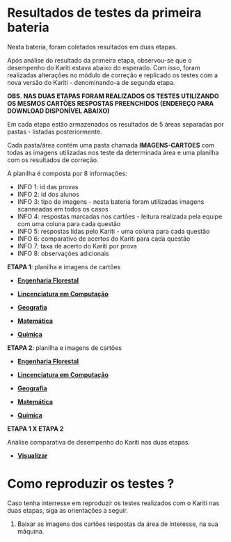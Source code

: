 # **Resultados de testes da primeira bateria**

Nesta bateria, foram coletados resultados em duas etapas.

Após análise do resultado da primeira etapa, observou-se que o desempenho do Kariti estava abaixo do esperado. Com isso, foram realizadas alterações no módulo de correção e replicado os testes com a nova versão do Kariti - denominando-a de segunda etapa.

**OBS**. **NAS DUAS ETAPAS FORAM REALIZADOS OS TESTES UTILIZANDO OS MESMOS CARTÕES RESPOSTAS PREENCHIDOS (ENDEREÇO PARA DOWNLOAD DISPONÍVEL ABAIXO)**

Em cada etapa estão armazenados os resultados de 5 áreas separadas por pastas - listadas posteriormente.

Cada pasta/área contém uma pasta chamada **IMAGENS-CARTOES** com todas as imagens utilizadas nos teste da determinada área e uma planilha com os resultados de correção.

A planilha é composta por 8 informações:
  * INFO 1: id das provas                            
  * INFO 2: id dos alunos                            
  * INFO 3: tipo de imagens - nesta bateria foram utilizadas imagens scanneadas em todos os casos                         
  * INFO 4: respostas marcadas nos cartões - leitura realizada pela equipe com uma coluna para cada questão          
  * INFO 5: respostas lidas pelo Kariti - uma coluna para cada questão
  * INFO 6: comparativo de acertos do Kariti para cada questão
  * INFO 7: taxa de acerto do Kariti por prova
  * INFO 8: observações adicionais

**ETAPA 1**: planilha e imagens de cartões
  
  * [**Engenharia Florestal**](https://drive.google.com/drive/folders/1vdOpe2z-1R9QCWAHhGu8EjI3RYCK2dmR?usp=drive_link)
  
  * [**Lincenciatura em Computação**](https://drive.google.com/drive/folders/1-F5p1pxCkCyTHuRTXD9VwIbtSa_0Ky5F?usp=drive_link)
  
  * [**Geografia**](https://drive.google.com/drive/folders/1bvu3uqYXaX0jSVXLc5JLk6jr1nVc3Eq6?usp=drive_link)
  
  * [**Matemática**](https://drive.google.com/drive/folders/1AE9yZ8S4ivnZwtebqB8XWW9vyB7MgAR_?usp=drive_link)
  
  * [**Química**](https://drive.google.com/drive/folders/1yWxFRYng6wU8FaZAFhqjSMKgX9HjEOHw?usp=drive_link)
  
**ETAPA 2**: planilha e imagens de cartões
  
  * [**Engenharia Florestal**](https://drive.google.com/drive/folders/1HlIPCIyqhPNV08gmfWpft1ZJTD7WxJfI?usp=drive_link)
  
  * [**Lincenciatura em Computação**](https://drive.google.com/drive/folders/13CiVSJaUSDJ_BLm5c3SBLrB8QYnwxfNR?usp=drive_link)
  
  * [**Geografia**](https://drive.google.com/drive/folders/1kzteAFRs5qbjae_T7ffD7eNUIeZRvDyC?usp=drive_link)
  
  * [**Matemática**](https://drive.google.com/drive/folders/1Z7r7FItqive3M8ISNJvVBGjSBYQdt8Dd?usp=drive_link)
  
  * [**Química**](https://drive.google.com/drive/folders/1KeP2F39zn3ofKF1gLN_awl3TdXP27ORF?usp=drive_link)

**ETAPA 1 X ETAPA 2**

  Análise comparativa de desempenho do Kariti nas duas etapas.

   * [**Visualizar**](https://docs.google.com/spreadsheets/d/1VdV9m1zshh1lKUUFrQg2w275KWqBOP3i/edit?usp=drive_link&ouid=109582750218571513653&rtpof=true&sd=true)

# Como reproduzir os testes ?

 Caso tenha interresse em reproduzir os testes realizados com o Kariti nas duas etapas, siga as orientações a seguir.

 1. Baixar as imagens dos cartões respostas da área de interesse, na sua máquina.

  
